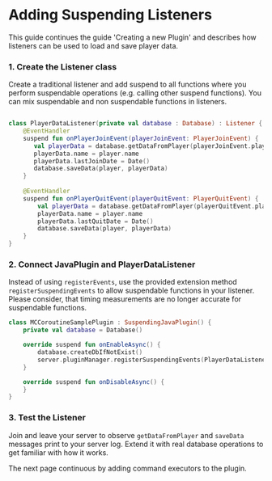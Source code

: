 # Adding Suspending Listeners

This guide continues the guide 'Creating a new Plugin' and describes how listeners can be used to load and save player data.

### 1. Create the Listener class

Create a traditional listener and add suspend to all functions where you perform suspendable operations (e.g. calling other
suspend functions). You can mix suspendable and non suspendable functions in listeners.

````kotlin

class PlayerDataListener(private val database : Database) : Listener {
    @EventHandler
    suspend fun onPlayerJoinEvent(playerJoinEvent: PlayerJoinEvent) {
       val playerData = database.getDataFromPlayer(playerJoinEvent.player)
       playerData.name = player.name 
       playerData.lastJoinDate = Date()
       database.saveData(player, playerData)
    }
    
    @EventHandler
    suspend fun onPlayerQuitEvent(playerQuitEvent: PlayerQuitEvent) {
        val playerData = database.getDataFromPlayer(playerQuitEvent.player)
        playerData.name = player.name
        playerData.lastQuitDate = Date()
        database.saveData(player, playerData)
    }
}
````

### 2. Connect JavaPlugin and PlayerDataListener

Instead of using ``registerEvents``, use the provided extension method ``registerSuspendingEvents`` to allow
suspendable functions in your listener. Please consider, that timing measurements are no longer accurate for suspendable functions.

````kotlin
class MCCoroutineSamplePlugin : SuspendingJavaPlugin() {
    private val database = Database()

    override suspend fun onEnableAsync() {
        database.createDbIfNotExist()
        server.pluginManager.registerSuspendingEvents(PlayerDataListener(database), plugin)
    }

    override suspend fun onDisableAsync() {
    }
}
````

### 3. Test the Listener

Join and leave your server to observe ``getDataFromPlayer`` and ``saveData`` messages print to your server log.
Extend it with real database operations to get familiar with how it works.

The next page continuous by adding command executors to the plugin.
